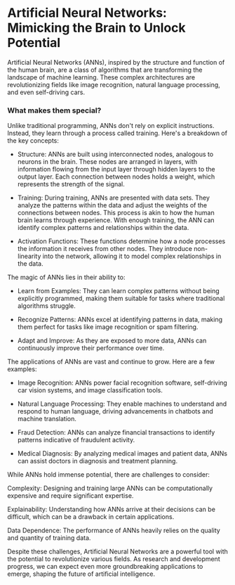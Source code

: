 # Artificial Neural Networks: Mimicking the Brain to Unlock Potential

Artificial Neural Networks (ANNs), inspired by the structure and function of the human brain, are a class of algorithms that are transforming the landscape of machine learning. These complex architectures are revolutionizing fields like image recognition, natural language processing, and even self-driving cars.



### What makes them special?



Unlike traditional programming, ANNs don't rely on explicit instructions. Instead, they learn through a process called training. Here's a breakdown of the key concepts:



- Structure:  ANNs are built using interconnected nodes, analogous to neurons in the brain. These nodes are arranged in layers, with information flowing from the input layer through hidden layers to the output layer. Each connection between nodes holds a weight, which represents the strength of the signal.



- Training:  During training, ANNs are presented with data sets. They analyze the patterns within the data and adjust the weights of the connections between nodes. This process is akin to how the human brain learns through experience. With enough training, the ANN can identify complex patterns and relationships within the data.



- Activation Functions:  These functions determine how a node processes the information it receives from other nodes. They introduce non-linearity into the network, allowing it to model complex relationships in the data.



The magic of ANNs lies in their ability to:



- Learn from Examples:  They can learn complex patterns without being explicitly programmed, making them suitable for tasks where traditional algorithms struggle.



- Recognize Patterns:  ANNs excel at identifying patterns in data, making them perfect for tasks like image recognition or spam filtering.



- Adapt and Improve:  As they are exposed to more data, ANNs can continuously improve their performance over time.



The applications of ANNs are vast and continue to grow. Here are a few examples:



- Image Recognition: ANNs power facial recognition software, self-driving car vision systems, and image classification tools.

- Natural Language Processing: They enable machines to understand and respond to human language, driving advancements in chatbots and machine translation.

- Fraud Detection: ANNs can analyze financial transactions to identify patterns indicative of fraudulent activity.

- Medical Diagnosis: By analyzing medical images and patient data, ANNs can assist doctors in diagnosis and treatment planning.

While ANNs hold immense potential, there are challenges to consider:



Complexity: Designing and training large ANNs can be computationally expensive and require significant expertise.

Explainability: Understanding how ANNs arrive at their decisions can be difficult, which can be a drawback in certain applications.

Data Dependence: The performance of ANNs heavily relies on the quality and quantity of training data.

Despite these challenges, Artificial Neural Networks are a powerful tool with the potential to revolutionize various fields. As research and development progress, we can expect even more groundbreaking applications to emerge, shaping the future of artificial intelligence.